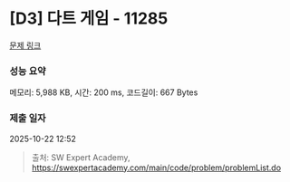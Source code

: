 # [D3] 다트 게임 - 11285 

[문제 링크](https://swexpertacademy.com/main/code/problem/problemDetail.do?contestProbId=AXZuaLsqz9wDFAST) 

### 성능 요약

메모리: 5,988 KB, 시간: 200 ms, 코드길이: 667 Bytes

### 제출 일자

2025-10-22 12:52



> 출처: SW Expert Academy, https://swexpertacademy.com/main/code/problem/problemList.do